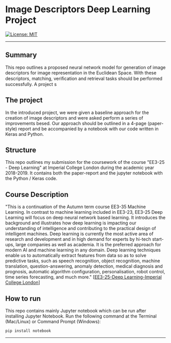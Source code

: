 # Image Descriptors Deep Learning Project

[![License: MIT](https://img.shields.io/badge/License-MIT-yellow.svg)](https://opensource.org/licenses/MIT)


---

## Summary

This repo outlines a proposed neural network model for generation of image descriptors for image representation in the Euclidean Space. With these descriptors, matching, veriﬁcation and retrieval tasks should be performed successfully. A project s

## The project

In the introduced project, we were given a baseline approach for the creation of image descriptors and were asked perform a series of improvements besed. Our approach should be outlined in a 4-page (paper-style) report and be accompanied by a notebook with our code written in Keras and Python.

## Structure

This repo outlines my submission for the coursework of the course "EE3-25 - Deep Learning" at Imperial College London during the academic year 2018-2019. It contains both the paper-report and the jupyter notebook with the Python / Keras code.

## Course Description 

"This is a continuation of the Autumn term course EE3-35 Machine Learning. In contrast to machine learning included in EE3-23, EE3-25 Deep Learning will focus on deep neural network based learning. It introduces the background and illustrates how deep learning is impacting our understanding of intelligence and contributing to the practical design of intelligent machines. Deep learning is currently the most active area of research and development and in high demand for experts by hi-tech start-ups, large companies as well as academia. It is the preferred approach for modern AI and machine learning in any domain. Deep learning techniques enable us to automatically extract features from data so as to solve predictive tasks, such as speech recognition, object recognition, machine translation, question-answering, anomaly detection, medical diagnosis and prognosis, automatic algorithm configuration, personalisation, robot control, time series forecasting, and much more." [[EE3-25-Deep Learning-Imperial College London](http://intranet.ee.ic.ac.uk/electricalengineering/eecourses_t4/course_content.asp?c=EE3-25&s=E3#start)]

## How to run

This repo contains mainly Jupyter notebook which can be run after installing Jupyter Notebook. Run the following command at the Terminal (Mac/Linux) or Command Prompt (Windows):

`pip install notebook`

---
